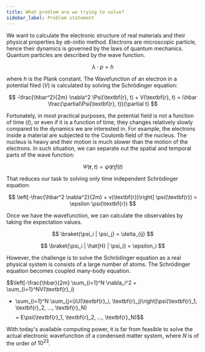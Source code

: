 ```yaml
---
title: What problem are we trying to solve?
sidebar_label: Problem statement
---
```


We want to calculate the electronic structure of real materials and their
physical properties by *ab-initio* method. Electrons are microscopic particle,
hence their dynamics is governed by the laws of quantum mechanics. Quantum
particles are described by the wave function.

$$
\lambda \cdot p = h
$$

where $h$ is the Plank constant. The Wavefunction of an electron in a potential
filed $(V)$ is calculated by solving the Schrödinger equation:

$$
-\frac{\hbar^2}{2m} \nabla^2 \Psi(\textbf{r}, t) + V(\textbf{r}, t) = i\hbar
\frac{\partial\Psi(\textbf{r}, t)}{\partial t}
$$

Fortunately, in most practical purposes, the potential field is not a function
of time $(t)$, or even if it is a function of time, they changes relatively
slowly compared to the dynamics we are interested in. For example, the electrons
inside a material are subjected to the Coulomb field of the nucleus. The nucleus
is heavy and their motion is much slower than the motion of the electrons. In
such situation, we can separate out the spatial and temporal parts of the wave
function:

$$
\Psi(\textbf{r}, t) = \psi(\textbf{r}) f(t)
$$

That reduces our task to solving only time independent Schrödinger equation:

$$
\left[-\frac{\hbar^2 \nabla^2}{2m} + v(\textbf{r})\right] \psi(\textbf{r}) =
\epsilon \psi(\textbf{r})
$$

Once we have the wavefunction, we can calculate the observables by taking the
expectation values.

$$
\braket{\psi_i | \psi_j} = \delta_{ij}
$$

$$
\braket{\psi_i | \hat{H} | \psi_i} = \epsilon_i
$$

However, the challenge is to solve the Schrödinger equation as a real physical
system is consists of a large number of atoms. The Schrödinger equation becomes
coupled many-body equation.

$$\left[-\frac{\hbar}{2m} \sum_{i=1}^N \nabla_i^2 + \sum_{i=1}^NV(\textbf{r}_i)
+ \sum_{i=1}^N \sum_{j<i}U(\textbf{r}_i, \textbf{r}_j)\right]\psi(\textbf{r}_1,
\textbf{r}_2, ..., \textbf{r}_N)$$
$$= E\psi(\textbf{r}_1, \textbf{r}_2, ...,
\textbf{r}_N)$$

With today's available computing power, it is far from feasible to solve the
actual electronic wavefunction of a condensed matter system, where $N$ is of the
order of $10^{23}$.
